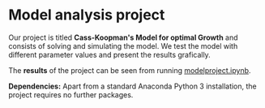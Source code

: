 # Model analysis project

Our project is titled **Cass-Koopman's Model for optimal Growth** and consists of solving and simulating the model. We test the model with different parameter values and present the results grafically.

The **results** of the project can be seen from running [modelproject.ipynb](modelproject.ipynb).

**Dependencies:** Apart from a standard Anaconda Python 3 installation, the project requires no further packages.

